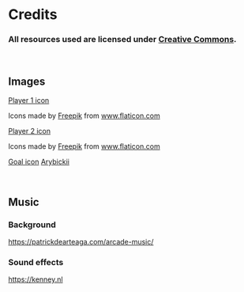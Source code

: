 # Credits

### All resources used are licensed under [Creative Commons](https://creativecommons.org/).

<br>

## Images

[Player 1 icon](https://www.flaticon.com/free-icon/compass_4291719?term=circle&page=1&position=64&page=1&position=64&related_id=4291719&origin=search)
<div>Icons made by <a href="https://www.freepik.com" title="Freepik">Freepik</a> from <a href="https://www.flaticon.com/" title="Flaticon">www.flaticon.com</a></div>

[Player 2 icon](https://www.flaticon.com/free-icon/compass_4292038?term=circle&page=1&position=50&page=1&position=50&related_id=4292038&origin=search)
<div>Icons made by <a href="https://www.freepik.com" title="Freepik">Freepik</a> from <a href="https://www.flaticon.com/" title="Flaticon">www.flaticon.com</a></div>

[Goal icon](htps://www.dreamstime.com/football-soccer-goal-icon-vector-white-background-sign-image177305228)
[Arybickii](https://www.dreamstime.com/arybickii_info)

<br>

## Music

### Background
https://patrickdearteaga.com/arcade-music/

### Sound effects
https://kenney.nl

